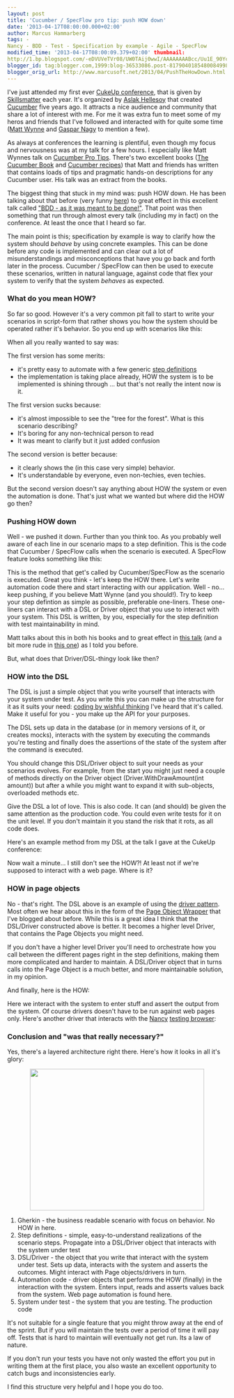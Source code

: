 ```yaml
---
layout: post
title: 'Cucumber / SpecFlow pro tip: push HOW down'
date: '2013-04-17T08:00:00.000+02:00'
author: Marcus Hammarberg
tags: -
Nancy - BDD - Test - Specification by example - Agile - SpecFlow
modified_time: '2013-04-17T08:00:09.379+02:00' thumbnail:
http://1.bp.blogspot.com/-eDVUVeTVr08/UW0TAij0wwI/AAAAAAAABcc/Uu1E_90YclA/s72-c/pushing+how+down.png
blogger_id: tag:blogger.com,1999:blog-36533086.post-8179040185480084998
blogger_orig_url: http://www.marcusoft.net/2013/04/PushTheHowDown.html
---
```



<div dir="ltr" style="text-align: left;" trbidi="on">

I've just attended my first ever [CukeUp
conference](http://skillsmatter.com/event/agile-testing/cukeup-2013),
that is given by [Skillsmatter](http://www.skillsmatter.com/) each year.
It's organized by [Aslak Hellesoy](http://aslakhellesoy.com/) that
created [Cucumber](http://cukes.info/) five years ago. It attracts a
nice audience and community that share a lot of interest with me. For me
it was extra fun to meet some of my heros and friends that I've followed
and interacted with for quite some time ([Matt
Wynne](http://blog.mattwynne.net/) and [Gaspar
Nagy](http://gasparnagy.com/) to mention a few).

As always at conferences the learning is plentiful, even though my focus
and nervousness was at my talk for a few hours. I especially like Matt
Wynnes talk on [Cucumber Pro
Tips](http://skillsmatter.com/podcast/agile-testing/why-your-step-definitions-should-be-one-liners-and-other-pro-tips).
There's two excellent books ([The Cucumber
Book](http://pragprog.com/book/hwcuc/the-cucumber-book) and [Cucumber
recipes](http://pragprog.com/book/dhwcr/cucumber-recipes)) that Matt and
friends has written that contains loads of tips and pragmatic hands-on
descriptions for any Cucumber user. His talk was an extract from the
books.

The biggest thing that stuck in my mind was: push HOW down. He has been
talking about that before (very funny
[here](http://skillsmatter.com/podcast/agile-testing/refuctoring-your-cukes))
to great effect in this excellent talk called ["BDD - as it was meant to
be
done!"](http://skillsmatter.com/podcast/agile-scrum/bdd-as-its-meant-to-be-done).
That point was then something that run through almost every talk
(including my in fact) on the conference. At least the once that I heard
so far.


The main point is this; specification by example is way to clarify how
the system should *behave* by using concrete examples. This can be done
before any code is implemented and can clear out a lot of
misunderstandings and misconceptions that have you go back and forth
later in the process.
Cucumber / SpecFlow can then be used to execute these scenarios, written
in natural language, against code that flex your system to verify that
the system *behaves* as expected.

### What do you mean HOW?

So far so good. However it's a very common pit fall to start to write
your scenarios in script-form that rather shows you how the system
should be operated rather it's behavior. So you end up with scenarios
like this:

When all you really wanted to say was:



<div>

The first version has some merits:

-   it's pretty easy to automate with a few generic [step
    definitions](https://github.com/techtalk/SpecFlow/wiki/Step-Definitions)
-   the implementation is taking place already, HOW the system is to be
    implemented is shining through ... but that's not really the intent
    now is it.

<div>

The first version sucks because:

</div>

<div>

-   it's almost impossible to see the "tree for the forest". What is
    this scenario describing? 
-   It's boring for any non-technical person to read
-   It was meant to clarify but it just added confusion

<div>

The second version is better because:

</div>

<div>

-   it clearly shows the (in this case very simple) behavior. 
-   It's understandable by everyone, even non-techies, even techies.

But the second version doesn't say anything about HOW the system or even
the automation is done. That's just what we wanted but where did the HOW
go then?

### Pushing HOW down

Well - we pushed it down. Further than you think too. As you probably
well aware of each line in our scenario maps to a step definition. This
is the code that Cucumber / SpecFlow calls when the scenario is
executed. A SpecFlow feature looks something like this:


This is the method that get's called by Cucumber/SpecFlow as the
scenario is executed. Great you think - let's keep the HOW there. Let's
write automation code there and start interacting with our
application.
Well - no... keep pushing, if you believe Matt Wynne (and you should!).
Try to keep your step defintion as simple as possible, preferable
one-liners. These one-liners can interact with a DSL or Driver object
that you use to interact with your system. This DSL is written, by you,
especially for the step definition with test maintainability in mind.

Matt talks about this in both his books and to great effect in [this
talk](http://skillsmatter.com/podcast/agile-scrum/bdd-as-its-meant-to-be-done)
(and a bit more rude in [this
one](http://skillsmatter.com/podcast/agile-testing/refuctoring-your-cukes))
as I told you before.

But, what does that Driver/DSL-thingy look like then?

### HOW into the DSL

The DSL is just a simple object that you write yourself that interacts
with your system under test. As you write this you can make up the
structure for it as it suits your need: [coding by wishful
thinking](http://dsoguy.blogspot.se/2007/01/programming-by-wishful-thinking.html) I've
heard that it's called. Make it useful for you - you make up the API for
your purposes.

The DSL sets up data in the database (or in memory versions of it, or
creates mocks), interacts with the system by executing the commands
you're testing and finally does the assertions of the state of the
system after the command is executed.

You should change this DSL/Driver object to suit your needs as your
scenarios evolves. For example, from the start you might just need a
couple of methods directly on the Driver object
(Driver.WithDrawAmount(int amount)) but after a while you might want to
expand it with sub-objects, overloaded methods etc.

Give the DSL a lot of love. This is also code. It can (and should) be
given the same attention as the production code. You could even write
tests for it on the unit level. If you don't maintain it you stand the
risk that it rots, as all code does.

Here's an example method from my DSL at the talk I gave at the CukeUp
conference:



Now wait a minute... I still don't see the HOW?! At least not if we're
supposed to interact with a web page. Where is it?

### HOW in page objects

<div>

No - that's right. The DSL above is an example of using the [driver
pattern](http://c2.com/cgi/wiki?BridgePattern). Most often we hear about
this in the form of the [Page Object
Wrapper](http://www.marcusoft.net/2011/04/clean-up-your-stepsuse-page-objects-in.html)
that I've blogged about before. While this is a great idea I think that
the DSL/Driver constructed above is better. It becomes a higher level
Driver, that contains the Page Objects you might need. 

</div>

<div>



</div>

<div>

If you don't have a higher level Driver you'll need to orchestrate how
you call between the different pages right in the step definitions,
making them more complicated and harder to maintain. A DSL/Driver object
that in turns calls into the Page Object is a much better, and more
maintainable solution, in my opinion. 

</div>

<div>



</div>

<div>

And finally, here is the HOW:

</div>

</div>


Here we interact with the system to enter stuff and assert the output
from the system. Of course drivers doesn't have to be run against web
pages only. Here's another driver that interacts with the
[Nancy](http://www.nancyfx.org/) [testing
browser](http://www.marcusoft.net/2013/01/NancyTesting1.html):



### Conclusion and "was that really necessary?"

Yes, there's a layered architecture right there. Here's how it looks in
all it's glory:

<div class="separator" style="clear: both; text-align: center;">

<a
href="http://1.bp.blogspot.com/-eDVUVeTVr08/UW0TAij0wwI/AAAAAAAABcc/Uu1E_90YclA/s1600/pushing+how+down.png"
data-imageanchor="1" style="margin-left: 1em; margin-right: 1em;"><img
src="http://1.bp.blogspot.com/-eDVUVeTVr08/UW0TAij0wwI/AAAAAAAABcc/Uu1E_90YclA/s400/pushing+how+down.png"
data-border="0" width="400" height="325" /></a>

</div>



1.  Gherkin - the business readable scenario with focus on behavior. No
    HOW in here.
2.  Step definitions - simple, easy-to-understand realizations of the
    scenario steps. Propagate into a DSL/Driver object that interacts
    with the system under test
3.  DSL/Driver - the object that you write that interact with the system
    under test. Sets up data, interacts with the system and asserts the
    outcomes. Might interact with Page objects/drivers in turn.  
4.  Automation code - driver objects that performs the HOW (finally) in
    the interaction with the system. Enters input, reads and asserts
    values back from the system. Web page automation is found here. 
5.  System under test - the system that you are testing. The production
    code


It's not suitable for a single feature that you might throw away at the
end of the sprint. But if you will maintain the tests over a period of
time it will pay off. Tests that is hard to maintain will eventually not
get run. Its a law of nature.

If you don't run your tests you have not only wasted the effort you put
in writing them at the first place, you also waste an
excellent opportunity to catch bugs and inconsistencies early.

I find this structure very helpful and I hope you do too.

</div>

<div>

</div>

</div>

</div>
